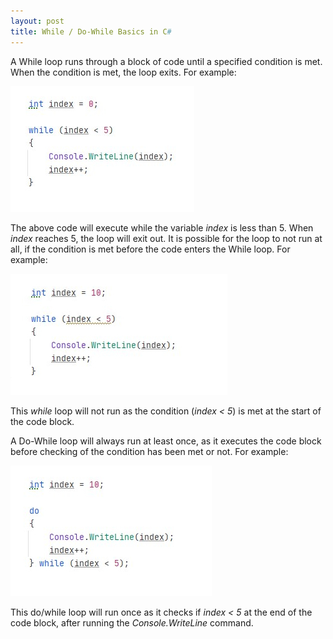 ```yaml
---
layout: post
title: While / Do-While Basics in C#
---
```


A While loop runs through a block of code until a specified condition is met. When the condition is met, the loop exits. For example:

![A While example](https://raw.githubusercontent.com/TomH-NZ/tomh-nz.github.io/master/images/while_example_001.jpg "Basic While example")

The above code will execute while the variable _index_ is less than 5. When _index_ reaches 5, the loop will exit out.  It is possible for the loop to not run at all, if the condition is met before the code enters the While loop.  For example:

![An invalid While example](https://raw.githubusercontent.com/TomH-NZ/tomh-nz.github.io/master/images/while_example_002.jpg "Invalid While example")

This _while_ loop will not run as the condition (_index < 5_) is met at the start of the code block.


A Do-While loop will always run at least once, as it executes the code block before checking of the condition has been met or not. For example:

![A Do While example](https://raw.githubusercontent.com/TomH-NZ/tomh-nz.github.io/master/images/do_while_example_001.jpg "Basic do while example")

This do/while loop will run once as it checks if _index < 5_ at the end of the code block, after running the _Console.WriteLine_ command.

